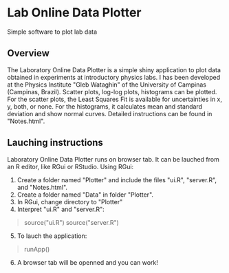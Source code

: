 # Lab Online Data Plotter
Simple software to plot lab data 

## Overview

The Laboratory Online Data Plotter is a simple shiny application to plot data obtained in experiments at introductory physics labs. I has been developed at the Physics Institute "Gleb Wataghin" of the University of Campinas (Campinas, Brazil). Scatter plots, log-log plots, histograms can be plotted. For the scatter plots, the Least Squares Fit is available for uncertainties in x, y, both, or none. For the histograms, it calculates mean and standard deviation and show normal curves. Detailed instructions can be found in "Notes.html".

## Lauching instructions

Laboratory Online Data Plotter runs on browser tab. It can be lauched from an R editor, like RGui or RStudio. Using RGui:
1. Create a folder named "Plotter" and include the files "ui.R", "server.R", and "Notes.html".
2. Create a folder named "Data" in folder "Plotter".
3. In RGui, change directory to "Plotter"
4. Interpret "ui.R" and "server.R":
>source("ui.R")
>source("server.R")
5. To lauch the application:
>runApp()
6. A browser tab will be openned and you can work!
